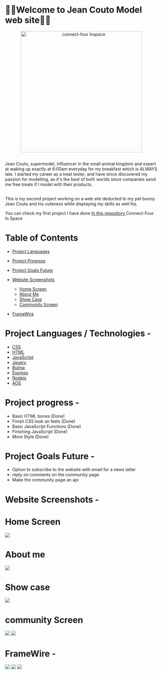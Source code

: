 # 🐰🐰Welcome to Jean Couto Model web site🐰🐰

<p align="center">
  <a href="https://i.imgur.com/m72csjM.png">
    <img
      alt="connect-four Inspace"
      src="https://i.imgur.com/m72csjM.png"
      width="400"
    />
  </a>
</p>

##

Jean Coutu, supermodel, influencer in the small animal kingdom and expert at waking up exactly at 6:00am everyday for my breakfast which is ALWAYS late. I started my career as a treat tester, and have since discovered my passion for modelling, as it's the best of both worlds since companies send me free treats if I model with their products.

##

This is my second project working on a web site deducted to my pet bunny Jean Coutu and his cuteness while displaying my skills as well his.

You can check my first project I have done <a href="https://github.com/Ckrcok/Connect-Four-In-Space"> In this repository </a> Connect-Four In Space

# Table of Contents

- [Project Languages](#project-languages--technologies--)
- [Project Progress](#project-progress--)
- [Project Goals Future](#project-goals-future--)
- [Website Screenshots](#website-screenshots--)

  - [ Home Screen](#Home-Screen)
  - [ About Me](#About-me)
  - [ Show Case](#Show-case)
  - [Community Screen](#community-Screen)

- [FrameWire](#FrameWire)

##

# Project Languages / Technologies -

- <a href="https://en.wikipedia.org/wiki/CSS">CSS </a>
- <a href="https://en.wikipedia.org/wiki/HTML">HTML </a>
- <a href="https://en.wikipedia.org/wiki/JavaScript">JavaScript </a>
- <a href="https://en.wikipedia.org/wiki/JQuery">Jquery </a>
- <a href="https://bulma.io/">Bulma </a>
- <a href="https://expressjs.com/">Express </a>
- <a href="https://nodejs.org">Nodejs </a>
- <a href="https://michalsnik.github.io/aos/">AOS </a>

# Project progress -

- Basic HTML bones (Done)
- Finish CSS look an feels (Done)
- Basic JavaScript Functions (Done)
- Finishing JavaScript (Done)
- More Style (Done)

##

# Project Goals Future -

- Option to subscribe to the website with email for a news latter
- reply on comments on the community page
- Make the community page an api

##

# Website Screenshots -

# Home Screen

[![](https://i.imgur.com/U5Tqbcb.png)](#)

# About me

[![](https://i.imgur.com/xeabIWv.png)](#)

# Show case

[![](https://i.imgur.com/DZAgGKv.png)](#)

# community Screen

[![](https://i.imgur.com/9QmYJXC.png)](#)
[![](https://i.imgur.com/KTpgCgA.png)](#)

# FrameWire -

[![](https://i.imgur.com/fK3AxZE.png)](#)
[![](https://i.imgur.com/OdGJDjh.png)](#)
[![](https://i.imgur.com/6ty9LSh.png)](#)
